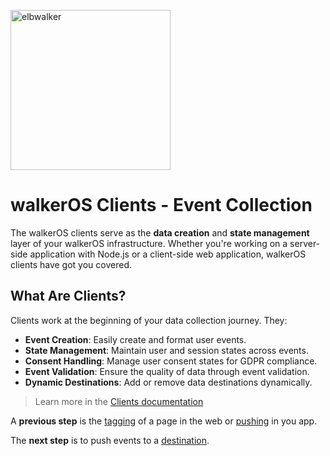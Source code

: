 <p align="left">
  <a href="https://elbwalker.com">
    <img title="elbwalker" src='https://www.elbwalker.com/img/elbwalker_logo.png' width="256px"/>
  </a>
</p>

# walkerOS Clients - Event Collection

The walkerOS clients serve as the **data creation** and **state management**
layer of your walkerOS infrastructure. Whether you're working on a server-side
application with Node.js or a client-side web application, walkerOS clients have
got you covered.

## What Are Clients?

Clients work at the beginning of your data collection journey. They:

- **Event Creation**: Easily create and format user events.
- **State Management**: Maintain user and session states across events.
- **Consent Handling**: Manage user consent states for GDPR compliance.
- **Event Validation**: Ensure the quality of data through event validation.
- **Dynamic Destinations**: Add or remove data destinations dynamically.

> Learn more in the
> [Clients documentation](https://www.elbwalker.com/docs/clients/)

A **previous step** is the
[tagging](https://www.elbwalker.com/docs/clients/walkerjs/tagging/) of a page in
the web or [pushing](https://www.elbwalker.com/docs/clients/node#push) in you
app.

The **next step** is to push events to a
[destination](https://www.elbwalker.com/docs/destinations/).

